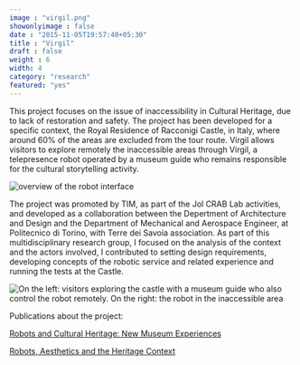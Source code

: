 ```yaml
---
image : "virgil.png"
showonlyimage : false
date : "2015-11-05T19:57:40+05:30"
title : "Virgil"
draft : false
weight : 6
width: 4
category: "research"
featured: "yes"
---
```



<!--more-->

This project focuses on the issue of inaccessibility in Cultural Heritage, due to lack of restoration and safety. The project has been developed for a specific context, the Royal Residence of Racconigi Castle, in Italy, where around 60% of the areas are excluded from the tour route. Virgil allows visitors to explore remotely the inaccessible areas through Virgil, a telepresence robot operated by a museum guide who remains responsible for the cultural storytelling activity.

![overview of the robot interface](/img/virgil2.png)

The project was promoted by TIM, as part of the Jol CRAB Lab activities, and developed as a collaboration between the Depertment of Architecture and Design and the Department of Mechanical and Aerospace Engineer, at Politecnico di Torino, with  Terre dei Savoia association. As part of this multidisciplinary research group, I focused on the analysis of the context and the actors involved, I contributed to setting design requirements, developing concepts of the robotic service and related experience and running the tests at the Castle.

![On the left: visitors exploring the castle with a museum guide who also control the robot remotely. On the right: the robot in the inaccessible area](/img/virgil3.png)


Publications about the project:

[Robots and Cultural Heritage: New Museum Experiences](http://artes.ucp.pt/citarj/article/view/158)

[Robots, Aesthetics and the Heritage Context](http://interactions.acm.org/archive/view/september-october-2017/robots-aesthetics-and-the-heritage-context)
